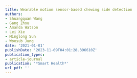 ```yaml
---
title: Wearable motion sensor-based chewing side detection
authors:
- Shuangquan Wang
- Gang Zhou
- Amanda Watson
- Lei Xie
- Minglong Sun
- Woosub Jung
date: '2021-01-01'
publishDate: '2023-11-09T04:01:28.396610Z'
publication_types:
- article-journal
publication: '*Smart Health*'
url_pdf: '' 
---
```

